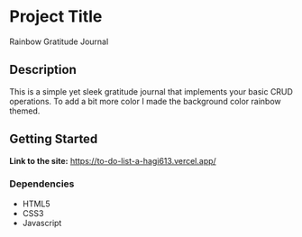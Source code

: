 # Project Title

Rainbow Gratitude Journal

## Description

This is a simple yet sleek gratitude journal that implements your basic CRUD operations. To add a bit more color I made the background color rainbow themed.

## Getting Started

**Link to the site:** https://to-do-list-a-hagi613.vercel.app/

### Dependencies

- HTML5
- CSS3
- Javascript
